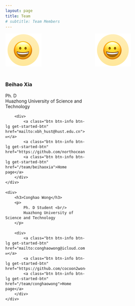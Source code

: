 ```yaml
---
layout: page
title: Team
# subtitle: Team Members
---
```

<!--
 * @Author: Conghao Wong
 * @Date: 2023-02-27 09:54:41
 * @LastEditors: Conghao Wong
 * @LastEditTime: 2023-04-28 18:30:32
 * @Description: file content
 * @Github: https://cocoon2wong.github.io
 * Copyright 2023 Conghao Wong, All Rights Reserved.
-->

<style>
    .team_table {
        display: grid;
        grid-template-columns: 50% 50%;
        grid-gap: 20px 30px;
    }
</style>

<div class="team_table">
    <div>
        <img src='/subassets/img/team/beihaoxia.png'>
    </div>
    <div>
        <img src='/subassets/img/team/conghaowong.png'>
    </div>
    <div>
        <h3>Beihao Xia</h3>
        <p>
            Ph. D <br/>
            Huazhong University of Science and Technology
        </p>
        
        <div>
            <a class="btn btn-info btn-lg get-started-btn" href="mailto:xbh_hust@hust.edu.cn">✉️</a>
            <a class="btn btn-info btn-lg get-started-btn" href="https://github.com/northocean">GitHub</a>
            <a class="btn btn-info btn-lg get-started-btn" href="/team/beihaoxia">Home page</a>
        </div>
    </div>

    <div>
        <h3>Conghao Wong</h3>
        <p>
            Ph. D Student <br/>
            Huazhong University of Science and Technology
        </p>

        <div>
            <a class="btn btn-info btn-lg get-started-btn" href="mailto:conghaowong@icloud.com">✉️</a>
            <a class="btn btn-info btn-lg get-started-btn" href="https://github.com/cocoon2wong">GitHub</a>
            <a class="btn btn-info btn-lg get-started-btn" href="/team/conghaowong">Home page</a>
        </div>
    </div>

</div>

